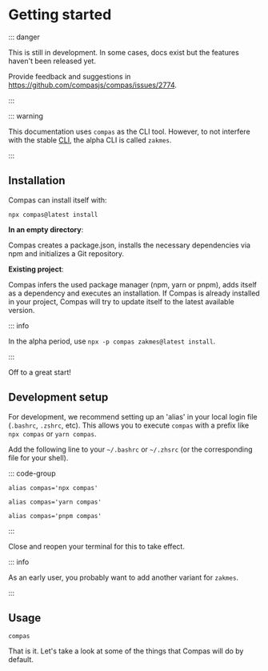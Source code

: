 # Getting started

::: danger

This is still in development. In some cases, docs exist but the features haven't
been released yet.

Provide feedback and suggestions in
https://github.com/compasjs/compas/issues/2774.

:::

::: warning

This documentation uses `compas` as the CLI tool. However, to not interfere with
the stable [CLI](/features/cli.md), the alpha CLI is called `zakmes`.

:::

## Installation

Compas can install itself with:

```shell
npx compas@latest install
```

**In an empty directory**:

Compas creates a package.json, installs the necessary dependencies via npm and
initializes a Git repository.

**Existing project**:

Compas infers the used package manager (npm, yarn or pnpm), adds itself as a
dependency and executes an installation. If Compas is already installed in your
project, Compas will try to update itself to the latest available version.

::: info

In the alpha period, use `npx -p compas zakmes@latest install`.

:::

Off to a great start!

## Development setup

For development, we recommend setting up an 'alias' in your local login file
(`.bashrc`, `.zshrc`, etc). This allows you to execute `compas` with a prefix
like `npx compas` or `yarn compas`.

Add the following line to your `~/.bashrc` or `~/.zhsrc` (or the corresponding
file for your shell).

::: code-group

```shell [npm]
alias compas='npx compas'
```

```shell [yarn]
alias compas='yarn compas'
```

```shell [pnpm]
alias compas='pnpm compas'
```

:::

Close and reopen your terminal for this to take effect.

::: info

As an early user, you probably want to add another variant for `zakmes`.

:::

## Usage

```shell
compas
```

That is it. Let's take a look at some of the things that Compas will do by
default.
